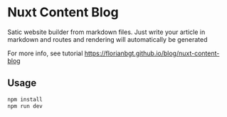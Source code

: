 # Nuxt Content Blog

Satic website builder from markdown files. Just write your article in markdown and routes and rendering will automatically be generated

For more info, see tutorial https://florianbgt.github.io/blog/nuxt-content-blog

## Usage

```bash
npm install
npm run dev
```